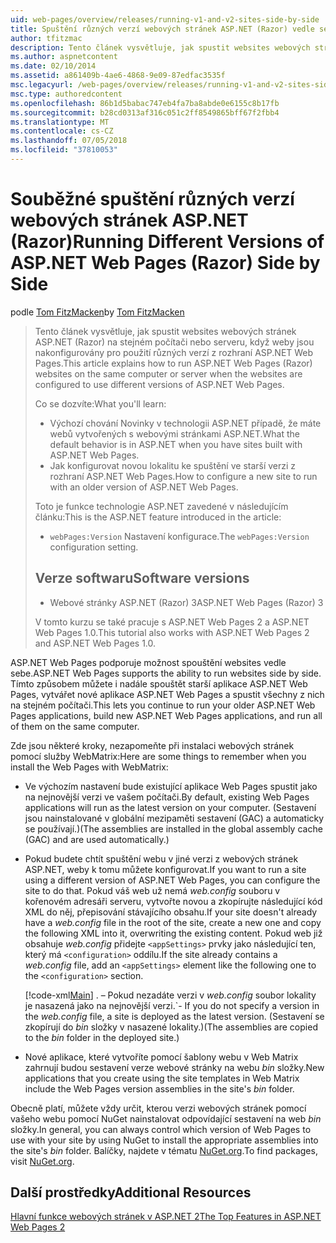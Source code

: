 ```yaml
---
uid: web-pages/overview/releases/running-v1-and-v2-sites-side-by-side
title: Spuštění různých verzí webových stránek ASP.NET (Razor) vedle sebe | Dokumentace Microsoftu
author: tfitzmac
description: Tento článek vysvětluje, jak spustit websites webových stránek ASP.NET (Razor) na stejném počítači nebo serveru, když weby jsou nakonfigurovány pro použití různých verzí...
ms.author: aspnetcontent
ms.date: 02/10/2014
ms.assetid: a861409b-4ae6-4868-9e09-87edfac3535f
msc.legacyurl: /web-pages/overview/releases/running-v1-and-v2-sites-side-by-side
msc.type: authoredcontent
ms.openlocfilehash: 86b1d5babac747eb4fa7ba8abde0e6155c8b17fb
ms.sourcegitcommit: b28cd0313af316c051c2ff8549865bff67f2fbb4
ms.translationtype: MT
ms.contentlocale: cs-CZ
ms.lasthandoff: 07/05/2018
ms.locfileid: "37810053"
---
```

<a name="running-different-versions-of-aspnet-web-pages-razor-side-by-side"></a><span data-ttu-id="d0f73-103">Souběžné spuštění různých verzí webových stránek ASP.NET (Razor)</span><span class="sxs-lookup"><span data-stu-id="d0f73-103">Running Different Versions of ASP.NET Web Pages (Razor) Side by Side</span></span>
====================
<span data-ttu-id="d0f73-104">podle [Tom FitzMacken](https://github.com/tfitzmac)</span><span class="sxs-lookup"><span data-stu-id="d0f73-104">by [Tom FitzMacken](https://github.com/tfitzmac)</span></span>

> <span data-ttu-id="d0f73-105">Tento článek vysvětluje, jak spustit websites webových stránek ASP.NET (Razor) na stejném počítači nebo serveru, když weby jsou nakonfigurovány pro použití různých verzí z rozhraní ASP.NET Web Pages.</span><span class="sxs-lookup"><span data-stu-id="d0f73-105">This article explains how to run ASP.NET Web Pages (Razor) websites on the same computer or server when the websites are configured to use different versions of ASP.NET Web Pages.</span></span>
> 
> <span data-ttu-id="d0f73-106">Co se dozvíte:</span><span class="sxs-lookup"><span data-stu-id="d0f73-106">What you'll learn:</span></span>
> 
> - <span data-ttu-id="d0f73-107">Výchozí chování Novinky v technologii ASP.NET případě, že máte webů vytvořených s webovými stránkami ASP.NET.</span><span class="sxs-lookup"><span data-stu-id="d0f73-107">What the default behavior is in ASP.NET when you have sites built with ASP.NET Web Pages.</span></span>
> - <span data-ttu-id="d0f73-108">Jak konfigurovat novou lokalitu ke spuštění ve starší verzi z rozhraní ASP.NET Web Pages.</span><span class="sxs-lookup"><span data-stu-id="d0f73-108">How to configure a new site to run with an older version of ASP.NET Web Pages.</span></span>
>   
> 
> <span data-ttu-id="d0f73-109">Toto je funkce technologie ASP.NET zavedené v následujícím článku:</span><span class="sxs-lookup"><span data-stu-id="d0f73-109">This is the ASP.NET feature introduced in the article:</span></span>
> 
> - <span data-ttu-id="d0f73-110">`webPages:Version` Nastavení konfigurace.</span><span class="sxs-lookup"><span data-stu-id="d0f73-110">The `webPages:Version` configuration setting.</span></span>
>   
> 
> ## <a name="software-versions"></a><span data-ttu-id="d0f73-111">Verze softwaru</span><span class="sxs-lookup"><span data-stu-id="d0f73-111">Software versions</span></span>
> 
> 
> - <span data-ttu-id="d0f73-112">Webové stránky ASP.NET (Razor) 3</span><span class="sxs-lookup"><span data-stu-id="d0f73-112">ASP.NET Web Pages (Razor) 3</span></span>
>   
> 
> <span data-ttu-id="d0f73-113">V tomto kurzu se také pracuje s ASP.NET Web Pages 2 a ASP.NET Web Pages 1.0.</span><span class="sxs-lookup"><span data-stu-id="d0f73-113">This tutorial also works with ASP.NET Web Pages 2 and ASP.NET Web Pages 1.0.</span></span>


<span data-ttu-id="d0f73-114">ASP.NET Web Pages podporuje možnost spouštění websites vedle sebe.</span><span class="sxs-lookup"><span data-stu-id="d0f73-114">ASP.NET Web Pages supports the ability to run websites side by side.</span></span> <span data-ttu-id="d0f73-115">Tímto způsobem můžete i nadále spouštět starší aplikace ASP.NET Web Pages, vytvářet nové aplikace ASP.NET Web Pages a spustit všechny z nich na stejném počítači.</span><span class="sxs-lookup"><span data-stu-id="d0f73-115">This lets you continue to run your older ASP.NET Web Pages applications, build new ASP.NET Web Pages applications, and run all of them on the same computer.</span></span>

<span data-ttu-id="d0f73-116">Zde jsou některé kroky, nezapomeňte při instalaci webových stránek pomocí služby WebMatrix:</span><span class="sxs-lookup"><span data-stu-id="d0f73-116">Here are some things to remember when you install the Web Pages with WebMatrix:</span></span>

- <span data-ttu-id="d0f73-117">Ve výchozím nastavení bude existující aplikace Web Pages spustit jako na nejnovější verzi ve vašem počítači.</span><span class="sxs-lookup"><span data-stu-id="d0f73-117">By default, existing Web Pages applications will run as the latest version on your computer.</span></span> <span data-ttu-id="d0f73-118">(Sestavení jsou nainstalované v globální mezipaměti sestavení (GAC) a automaticky se používají.)</span><span class="sxs-lookup"><span data-stu-id="d0f73-118">(The assemblies are installed in the global assembly cache (GAC) and are used automatically.)</span></span>
- <span data-ttu-id="d0f73-119">Pokud budete chtít spuštění webu v jiné verzi z webových stránek ASP.NET, weby k tomu můžete konfigurovat.</span><span class="sxs-lookup"><span data-stu-id="d0f73-119">If you want to run a site using a different version of ASP.NET Web Pages, you can configure the site to do that.</span></span> <span data-ttu-id="d0f73-120">Pokud váš web už nemá *web.config* souboru v kořenovém adresáři serveru, vytvořte novou a zkopírujte následující kód XML do něj, přepisování stávajícího obsahu.</span><span class="sxs-lookup"><span data-stu-id="d0f73-120">If your site doesn't already have a *web.config* file in the root of the site, create a new one and copy the following XML into it, overwriting the existing content.</span></span> <span data-ttu-id="d0f73-121">Pokud web již obsahuje *web.config* přidejte `<appSettings>` prvky jako následující ten, který má `<configuration>` oddílu.</span><span class="sxs-lookup"><span data-stu-id="d0f73-121">If the site already contains a *web.config* file, add an `<appSettings>` element like the following one to the `<configuration>` section.</span></span>

    [!code-xml[Main](running-v1-and-v2-sites-side-by-side/samples/sample1.xml)]
  <span data-ttu-id="d0f73-122">. – Pokud nezadáte verzi v *web.config* soubor lokality je nasazená jako na nejnovější verzi.</span><span class="sxs-lookup"><span data-stu-id="d0f73-122">\`- If you do not specify a version in the *web.config* file, a site is deployed as the latest version.</span></span> <span data-ttu-id="d0f73-123">(Sestavení se zkopírují do *bin* složky v nasazené lokality.)</span><span class="sxs-lookup"><span data-stu-id="d0f73-123">(The assemblies are copied to the *bin* folder in the deployed site.)</span></span>
- <span data-ttu-id="d0f73-124">Nové aplikace, které vytvoříte pomocí šablony webu v Web Matrix zahrnují budou sestavení verze webové stránky na webu *bin* složky.</span><span class="sxs-lookup"><span data-stu-id="d0f73-124">New applications that you create using the site templates in Web Matrix include the Web Pages version assemblies in the site's *bin* folder.</span></span>

<span data-ttu-id="d0f73-125">Obecně platí, můžete vždy určit, kterou verzi webových stránek pomocí vašeho webu pomocí NuGet nainstalovat odpovídající sestavení na web *bin* složky.</span><span class="sxs-lookup"><span data-stu-id="d0f73-125">In general, you can always control which version of Web Pages to use with your site by using NuGet to install the appropriate assemblies into the site's *bin* folder.</span></span> <span data-ttu-id="d0f73-126">Balíčky, najdete v tématu [NuGet.org](http://NuGet.org).</span><span class="sxs-lookup"><span data-stu-id="d0f73-126">To find packages, visit [NuGet.org](http://NuGet.org).</span></span>

## <a name="additional-resources"></a><span data-ttu-id="d0f73-127">Další prostředky</span><span class="sxs-lookup"><span data-stu-id="d0f73-127">Additional Resources</span></span>

[<span data-ttu-id="d0f73-128">Hlavní funkce webových stránek v ASP.NET 2</span><span class="sxs-lookup"><span data-stu-id="d0f73-128">The Top Features in ASP.NET Web Pages 2</span></span>](top-features-in-web-pages-2.md)
